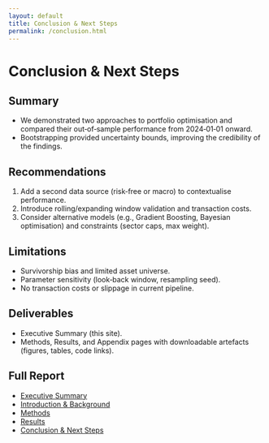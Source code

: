 ```yaml
---
layout: default
title: Conclusion & Next Steps
permalink: /conclusion.html
---
```


# Conclusion & Next Steps

## Summary
- We demonstrated two approaches to portfolio optimisation and compared their out‑of‑sample performance from 2024‑01‑01 onward.  
- Bootstrapping provided uncertainty bounds, improving the credibility of the findings.

## Recommendations
1. Add a second data source (risk‑free or macro) to contextualise performance.  
2. Introduce rolling/expanding window validation and transaction costs.  
3. Consider alternative models (e.g., Gradient Boosting, Bayesian optimisation) and constraints (sector caps, max weight).

## Limitations
- Survivorship bias and limited asset universe.  
- Parameter sensitivity (look‑back window, resampling seed).  
- No transaction costs or slippage in current pipeline.

## Deliverables
- Executive Summary (this site).  
- Methods, Results, and Appendix pages with downloadable artefacts (figures, tables, code links).

## Full Report

- [Executive Summary](/index.md)  
- [Introduction & Background](/intro.md)  
- [Methods](/methods.md)  
- [Results](/results.md)  
- [Conclusion & Next Steps](/conclusion.md)
